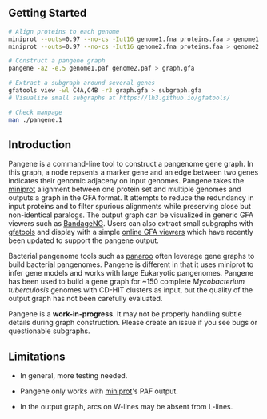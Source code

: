 ## Getting Started
```sh
# Align proteins to each genome
miniprot --outs=0.97 --no-cs -Iut16 genome1.fna proteins.faa > genome1.paf
miniprot --outs=0.97 --no-cs -Iut16 genome2.fna proteins.faa > genome2.paf

# Construct a pangene graph
pangene -a2 -e.5 genome1.paf genome2.paf > graph.gfa

# Extract a subgraph around several genes
gfatools view -wl C4A,C4B -r3 graph.gfa > subgraph.gfa
# Visualize small subgraphs at https://lh3.github.io/gfatools/

# Check manpage
man ./pangene.1
```

## Introduction

Pangene is a command-line tool to construct a pangenome gene graph. In this
graph, a node repsents a marker gene and an edge between two genes indicates
their genomic adjaceny on input genomes. Pangene takes the [miniprot][mp]
alignment between one protein set and multiple genomes and outputs a graph in
the GFA format. It attempts to reduce the redundancy in input proteins and to
filter spurious alignments while preserving close but non-identical paralogs.
The output graph can be visualized in generic GFA viewers such as
[BandageNG][bandage]. Users can also extract small subgraphs with
[gfatools][gfatools] and display with a simple [online GFA viewers][gfaview]
which have recently been updated to support the pangene output.

Bacterial pangenome tools such as [panaroo][panaroo] often leverage gene graphs
to build bacterial pangenomes. Pangene is different in that it uses miniprot to
infer gene models and works with large Eukaryotic pangenomes. Pangene has been
used to build a gene graph for ~150 complete *Mycobacterium tuberculosis*
genomes with CD-HIT clusters as input, but the quality of the output graph has
not been carefully evaluated.

Pangene is a **work-in-progress**. It may not be properly handling subtle
details during graph construction. Please create an issue if you see bugs or
questionable subgraphs.

## Limitations

* In general, more testing needed.

* Pangene only works with [miniprot][mp]'s PAF output.

* In the output graph, arcs on W-lines may be absent from L-lines.

[mp]: https://github.com/lh3/miniprot
[bandage]: https://github.com/asl/BandageNG
[gfatools]: https://github.com/lh3/gfatools
[gfaview]: https://lh3.github.io/gfatools/
[panaroo]: https://github.com/gtonkinhill/panaroo
